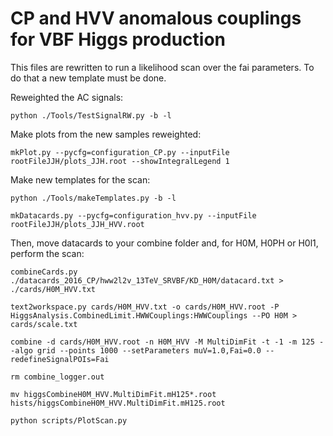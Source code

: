 # CP and HVV anomalous couplings for VBF Higgs production

This files are rewritten to run a likelihood scan over the fai parameters. To do that a new template must be done.

Reweighted the AC signals:

```
python ./Tools/TestSignalRW.py -b -l
```

Make plots from the new samples reweighted:

```
mkPlot.py --pycfg=configuration_CP.py --inputFile rootFileJJH/plots_JJH.root --showIntegralLegend 1
```


Make new templates for the scan:

```
python ./Tools/makeTemplates.py -b -l

mkDatacards.py --pycfg=configuration_hvv.py --inputFile rootFileJJH/plots_JJH_HVV.root
```

Then, move datacards to your combine folder and, for H0M, H0PH or H0l1, perform the scan:

```
combineCards.py ./datacards_2016_CP/hww2l2v_13TeV_SRVBF/KD_H0M/datacard.txt > ./cards/H0M_HVV.txt

text2workspace.py cards/H0M_HVV.txt -o cards/H0M_HVV.root -P HiggsAnalysis.CombinedLimit.HWWCouplings:HWWCouplings --PO H0M > cards/scale.txt

combine -d cards/H0M_HVV.root -n H0M_HVV -M MultiDimFit -t -1 -m 125 --algo grid --points 1000 --setParameters muV=1.0,Fai=0.0 --redefineSignalPOIs=Fai

rm combine_logger.out

mv higgsCombineH0M_HVV.MultiDimFit.mH125*.root hists/higgsCombineH0M_HVV.MultiDimFit.mH125.root

python scripts/PlotScan.py
```





